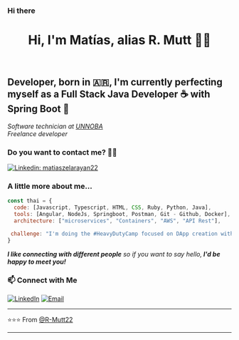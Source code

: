 ### Hi there 
<div align="center">
<h1>Hi, I'm Matías, alias R. Mutt 👋🏻</h1><br>
</div>
<h2>Developer, born in 🇦🇷, I'm currently perfecting myself as a Full Stack Java Developer ☕ with Spring Boot 🍃</h2>

<p><em>Software technician at <a href="https://unnoba.edu.ar/">UNNOBA</a></br>Freelance developer </em></p>

<h3>Do you want to contact me? 🤝🏻</h3>

[![Linkedin: matiaszelarayan22](https://img.shields.io/badge/-matiaszelarayan-blue?style=flat-square&logo=Linkedin&logoColor=white&link=https://www.linkedin.com/in/matiaszelarayan22/)](https://www.linkedin.com/in/matiaszelarayan22/)


### A little more about me...  

```javascript
const thai = {
  code: [Javascript, Typescript, HTML, CSS, Ruby, Python, Java],
  tools: [Angular, NodeJs, Springboot, Postman, Git - Github, Docker],
  architecture: ["microservices", "Containers", "AWS", "API Rest"],

 challenge: "I'm doing the #HeavyDutyCamp focused on DApp creation with the Solana network, react and typing"
}
```
<em><b>I like connecting with different people</b> so if you want to say hello,<b> I'd be happy to meet you!</b></em></br>

<h3> 📫 Connect with Me </h3>

<p>
<a href="https://www.linkedin.com/in/matiaszelarayan22/" target="_blank"><img alt="LinkedIn" src="https://img.shields.io/badge/LinkedIn-@matiaszelarayan22-blue?style=flat&logo=linkedin"></a>
<a href="mailto:matiaszelarayan87@gmail.com"><img alt="Email" src="https://img.shields.io/badge/Email-matiaszelarayan87@gmail.com-blue?style=flat&logo=gmail"></a>
</p>

---

⭐️⭐️⭐️ From [@R-Mutt22](https://github.com/R-Mutt22)

---


<!--
**R-Mutt22/R-Mutt22** is a ✨ _special_ ✨ repository because its `README.md` (this file) appears on your GitHub profile.

Here are some ideas to get you started:

- 🔭 I’m currently working on ...
- 🌱 I’m currently learning ...
- 👯 I’m looking to collaborate on ...
- 🤔 I’m looking for help with ...
- 💬 Ask me about ...
- 📫 How to reach me: ...
- 😄 Pronouns: ...
- ⚡ Fun fact: ...
-->

